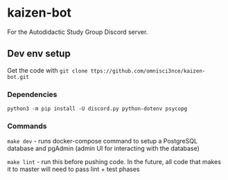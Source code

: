 # kaizen-bot

For the Autodidactic Study Group Discord server.

## Dev env setup

Get the code with `git clone ttps://github.com/omnisci3nce/kaizen-bot.git`

### Dependencies

`python3 -m pip install -U discord.py python-dotenv psycopg`

### Commands

`make dev` - runs docker-compose command to setup a PostgreSQL database and pgAdmin (admin UI for interacting with the database)

`make lint` - run this before pushing code. In the future, all code that makes it to master will need to pass lint + test phases
